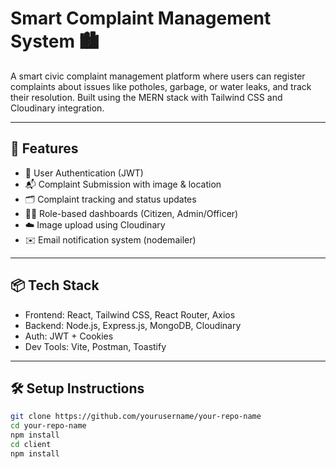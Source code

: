 # Smart Complaint Management System 🏙️

A smart civic complaint management platform where users can register complaints about issues like potholes, garbage, or water leaks, and track their resolution. Built using the MERN stack with Tailwind CSS and Cloudinary integration.

---

## 🚀 Features

- 🔐 User Authentication (JWT)
- 📬 Complaint Submission with image & location
- 🗂️ Complaint tracking and status updates
- 🧑‍💼 Role-based dashboards (Citizen, Admin/Officer)
- ☁️ Image upload using Cloudinary
- ✉️ Email notification system (nodemailer)

---

## 📦 Tech Stack

- Frontend: React, Tailwind CSS, React Router, Axios
- Backend: Node.js, Express.js, MongoDB, Cloudinary
- Auth: JWT + Cookies
- Dev Tools: Vite, Postman, Toastify

---

## 🛠️ Setup Instructions

```bash
git clone https://github.com/yourusername/your-repo-name
cd your-repo-name
npm install
cd client
npm install
